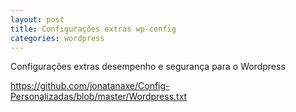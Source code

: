 ```yaml
---
layout: post
title: Configurações extras wp-config
categories: wordpress
---
```

Configurações extras desempenho e segurança para o Wordpress

https://github.com/jonatanaxe/Config-Personalizadas/blob/master/Wordpress.txt
